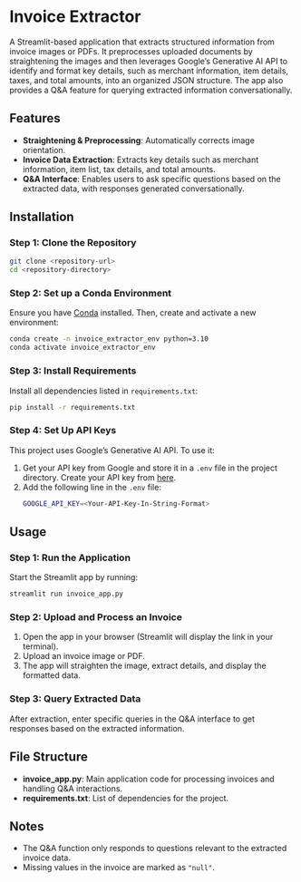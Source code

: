 
# Invoice Extractor

A Streamlit-based application that extracts structured information from invoice images or PDFs. It preprocesses uploaded documents by straightening the images and then leverages Google’s Generative AI API to identify and format key details, such as merchant information, item details, taxes, and total amounts, into an organized JSON structure. The app also provides a Q&A feature for querying extracted information conversationally.

## Features
- **Straightening & Preprocessing**: Automatically corrects image orientation.
- **Invoice Data Extraction**: Extracts key details such as merchant information, item list, tax details, and total amounts.
- **Q&A Interface**: Enables users to ask specific questions based on the extracted data, with responses generated conversationally.

## Installation

### Step 1: Clone the Repository
```bash
git clone <repository-url>
cd <repository-directory>
```

### Step 2: Set up a Conda Environment
Ensure you have [Conda](https://docs.conda.io/projects/conda/en/latest/user-guide/install/index.html) installed. Then, create and activate a new environment:

```bash
conda create -n invoice_extractor_env python=3.10
conda activate invoice_extractor_env
```

### Step 3: Install Requirements
Install all dependencies listed in `requirements.txt`:

```bash
pip install -r requirements.txt
```

### Step 4: Set Up API Keys
This project uses Google’s Generative AI API. To use it:
1. Get your API key from Google and store it in a `.env` file in the project directory.
    Create your API key from [here](https://aistudio.google.com/app/apikey).
2. Add the following line in the `.env` file:
    ```bash
    GOOGLE_API_KEY=<Your-API-Key-In-String-Format>
    ```

## Usage

### Step 1: Run the Application
Start the Streamlit app by running:

```bash
streamlit run invoice_app.py
```

### Step 2: Upload and Process an Invoice
1. Open the app in your browser (Streamlit will display the link in your terminal).
2. Upload an invoice image or PDF.
3. The app will straighten the image, extract details, and display the formatted data.

### Step 3: Query Extracted Data
After extraction, enter specific queries in the Q&A interface to get responses based on the extracted information.

## File Structure
- **invoice_app.py**: Main application code for processing invoices and handling Q&A interactions.
- **requirements.txt**: List of dependencies for the project.

## Notes
- The Q&A function only responds to questions relevant to the extracted invoice data.
- Missing values in the invoice are marked as `"null"`.
